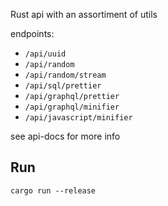 

Rust api with an assortiment of utils 

endpoints:

- `/api/uuid`
- `/api/random`
- `/api/random/stream`
- `/api/sql/prettier`
- `/api/graphql/prettier`
- `/api/graphql/minifier`
- `/api/javascript/minifier`

see api-docs for more info

## Run

```
cargo run --release
```
